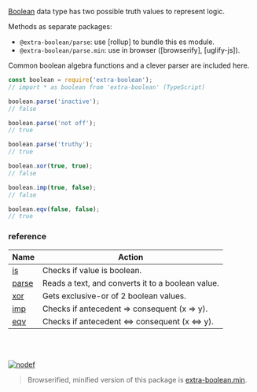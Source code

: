 [Boolean] data type has two possible truth values to represent logic.

Methods as separate packages:
- `@extra-boolean/parse`: use [rollup] to bundle this es module.
- `@extra-boolean/parse.min`: use in browser ([browserify], [uglify-js]).

Common boolean algebra functions and a clever parser are included here.

```javascript
const boolean = require('extra-boolean');
// import * as boolean from 'extra-boolean' (TypeScript)

boolean.parse('inactive');
// false

boolean.parse('not off');
// true

boolean.parse('truthy');
// true

boolean.xor(true, true);
// false

boolean.imp(true, false);
// false

boolean.eqv(false, false);
// true
```

### reference

| Name                | Action
|---------------------|-------
| [is]                | Checks if value is boolean.
| [parse]             | Reads a text, and converts it to a boolean value.
| [xor]               | Gets exclusive-or of 2 boolean values.
| [imp]               | Checks if antecedent => consequent (x => y).
| [eqv]               | Checks if antecedent <=> consequent (x <=> y).

<br>
<br>

[![nodef](https://merferry.glitch.me/card/extra-boolean.svg)](https://nodef.github.io)

> Browserified, minified version of this package is [extra-boolean.min].

[is]: https://github.com/nodef/extra-boolean/wiki/is
[parse]: https://github.com/nodef/extra-boolean/wiki/parse
[xor]: https://github.com/nodef/extra-boolean/wiki/xor
[imp]: https://github.com/nodef/extra-boolean/wiki/imp
[eqv]: https://github.com/nodef/extra-boolean/wiki/eqv
[extra-boolean.min]: https://www.npmjs.com/package/extra-boolean.min
[Boolean]: https://developer.mozilla.org/en-US/docs/Web/JavaScript/Reference/Global_Objects/Boolean
